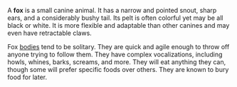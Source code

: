 A **fox** is a small canine animal. It has a narrow and pointed snout, sharp ears, and a considerably bushy tail. Its pelt is often colorful yet may be all black or white. It is more flexible and adaptable than other canines and may even have retractable claws.

Fox [bodies](Body.md) tend to be solitary. They are quick and agile enough to throw off anyone trying to follow them. They have complex vocalizations, including howls, whines, barks, screams, and more. They will eat anything they can, though some will prefer specific foods over others. They are known to bury food for later.